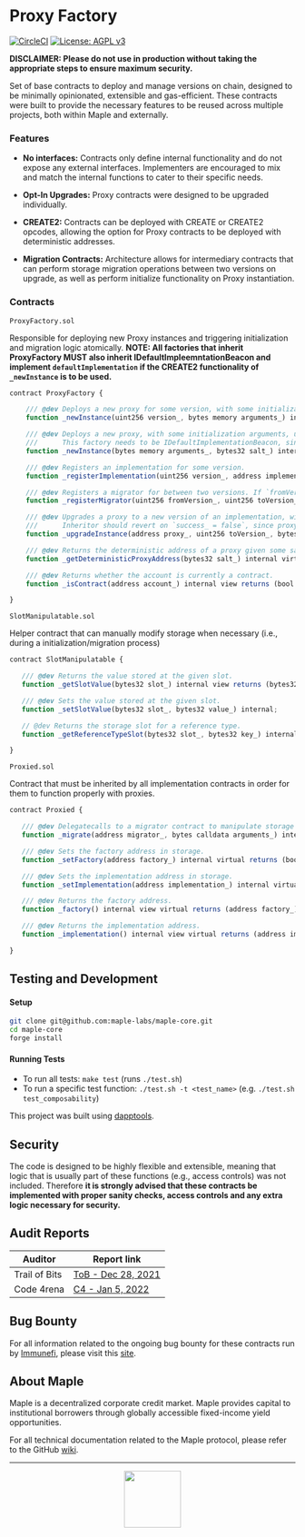 # Proxy Factory

[![CircleCI](https://circleci.com/gh/maple-labs/proxy-factory/tree/main.svg?style=svg)](https://circleci.com/gh/maple-labs/proxy-factory/tree/main) [![License: AGPL v3](https://img.shields.io/badge/License-AGPL%20v3-blue.svg)](https://www.gnu.org/licenses/agpl-3.0)

**DISCLAIMER: Please do not use in production without taking the appropriate steps to ensure maximum security.**

Set of base contracts to deploy and manage versions on chain, designed to be minimally opinionated, extensible and gas-efficient. These contracts were built to provide the necessary features to be reused across multiple projects, both within Maple and externally.

### Features
- **No interfaces:** Contracts only define internal functionality and do not expose any external interfaces. Implementers are encouraged to mix and match the internal functions to cater to their specific needs.

- **Opt-In Upgrades:** Proxy contracts were designed to be upgraded individually.

- **CREATE2:** Contracts can be deployed with CREATE or CREATE2 opcodes, allowing the option for Proxy contracts to be deployed with deterministic addresses.

- **Migration Contracts:** Architecture allows for intermediary contracts that can perform storage migration operations between two versions on upgrade, as well as perform initialize functionality on Proxy instantiation.

### Contracts

`ProxyFactory.sol`

Responsible for deploying new Proxy instances and triggering initialization and migration logic atomically.
**NOTE: All factories that inherit ProxyFactory MUST also inherit IDefaultImpleemntationBeacon and implement `defaultImplementation` if the CREATE2 functionality of `_newInstance` is to be used.**

```js
contract ProxyFactory {

    /// @dev Deploys a new proxy for some version, with some initialization arguments, using `create` (i.e. factory's nonce determines the address).
    function _newInstance(uint256 version_, bytes memory arguments_) internal virtual returns (bool success_, address proxy_);

    /// @dev Deploys a new proxy, with some initialization arguments, using `create2` (i.e. salt determines the address).
    ///      This factory needs to be IDefaultImplementationBeacon, since the proxy will pull its implementation from it.
    function _newInstance(bytes memory arguments_, bytes32 salt_) internal virtual returns (bool success_, address proxy_);

    /// @dev Registers an implementation for some version.
    function _registerImplementation(uint256 version_, address implementation_) internal virtual returns (bool success_);

    /// @dev Registers a migrator for between two versions. If `fromVersion_ == toVersion_`, migrator is an initializer.
    function _registerMigrator(uint256 fromVersion_, uint256 toVersion_, address migrator_) internal virtual returns (bool success_);

    /// @dev Upgrades a proxy to a new version of an implementation, with some migration arguments.
    ///      Inheritor should revert on `success_ = false`, since proxy can be set to new implementation, but failed to migrate.
    function _upgradeInstance(address proxy_, uint256 toVersion_, bytes memory arguments_) internal virtual returns (bool success_);

    /// @dev Returns the deterministic address of a proxy given some salt.
    function _getDeterministicProxyAddress(bytes32 salt_) internal virtual view returns (address deterministicProxyAddress_);

    /// @dev Returns whether the account is currently a contract.
    function _isContract(address account_) internal view returns (bool isContract_);

}
```

`SlotManipulatable.sol`

Helper contract that can manually modify storage when necessary (i.e., during a initialization/migration process)

 ```js
 contract SlotManipulatable {

    /// @dev Returns the value stored at the given slot.
    function _getSlotValue(bytes32 slot_) internal view returns (bytes32 value_);

    /// @dev Sets the value stored at the given slot.
    function _setSlotValue(bytes32 slot_, bytes32 value_) internal;

    // @dev Returns the storage slot for a reference type.
    function _getReferenceTypeSlot(bytes32 slot_, bytes32 key_) internal pure returns (bytes32 value_);

}
```

`Proxied.sol`

Contract that must be inherited by all implementation contracts in order for them to function properly with proxies.


 ```js
 contract Proxied {

    /// @dev Delegatecalls to a migrator contract to manipulate storage during an inititalization or migration.
    function _migrate(address migrator_, bytes calldata arguments_) internal virtual returns (bool success_);

    /// @dev Sets the factory address in storage.
    function _setFactory(address factory_) internal virtual returns (bool success_);

    /// @dev Sets the implementation address in storage.
    function _setImplementation(address implementation_) internal virtual returns (bool success_);

    /// @dev Returns the factory address.
    function _factory() internal view virtual returns (address factory_);

    /// @dev Returns the implementation address.
    function _implementation() internal view virtual returns (address implementation_)

}
```

## Testing and Development
#### Setup
```sh
git clone git@github.com:maple-labs/maple-core.git
cd maple-core
forge install
```
#### Running Tests
- To run all tests: `make test` (runs `./test.sh`)
- To run a specific test function: `./test.sh -t <test_name>` (e.g. `./test.sh test_composability`)

This project was built using <a href="https://github.com/dapphub/dapptools">dapptools</a>.

## Security

The code is designed to be highly flexible and extensible, meaning that logic that is usually part of these functions (e.g., access controls) was not included. Therefore **it is strongly advised that these contracts be implemented with proper sanity checks, access controls and any extra logic necessary for security.**

## Audit Reports
| Auditor | Report link |
|---|---|
| Trail of Bits | [ToB - Dec 28, 2021](https://docs.google.com/viewer?url=https://github.com/maple-labs/maple-core/files/7847684/Maple.Finance.-.Final.Report_v3.pdf) |
| Code 4rena | [C4 - Jan 5, 2022](https://code4rena.com/reports/2021-12-maple/) |

## Bug Bounty

For all information related to the ongoing bug bounty for these contracts run by [Immunefi](https://immunefi.com/), please visit this [site](https://immunefi.com/bounty/maple/).

## About Maple
Maple is a decentralized corporate credit market. Maple provides capital to institutional borrowers through globally accessible fixed-income yield opportunities.

For all technical documentation related to the Maple protocol, please refer to the GitHub [wiki](https://github.com/maple-labs/maple-core-v2/wiki).

---

<p align="center">
  <img src="https://user-images.githubusercontent.com/44272939/196706799-fe96d294-f700-41e7-a65f-2d754d0a6eac.gif" height="100" />
</p>
